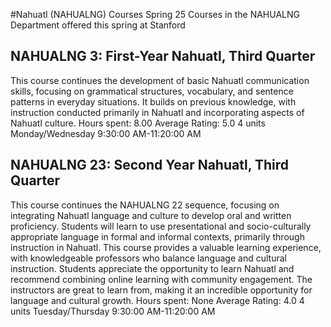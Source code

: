 #Nahuatl (NAHUALNG) Courses Spring 25
Courses in the NAHUALNG Department offered this spring at Stanford
## NAHUALNG 3: First-Year Nahuatl, Third Quarter
This course continues the development of basic Nahuatl communication skills, focusing on grammatical structures, vocabulary, and sentence patterns in everyday situations. It builds on previous knowledge, with instruction conducted primarily in Nahuatl and incorporating aspects of Nahuatl culture.
Hours spent: 8.00
Average Rating: 5.0
4 units
Monday/Wednesday 9:30:00 AM-11:20:00 AM
## NAHUALNG 23: Second Year Nahuatl, Third Quarter
This course continues the NAHUALNG 22 sequence, focusing on integrating Nahuatl language and culture to develop oral and written proficiency. Students will learn to use presentational and socio-culturally appropriate language in formal and informal contexts, primarily through instruction in Nahuatl.
This course provides a valuable learning experience, with knowledgeable professors who balance language and cultural instruction. Students appreciate the opportunity to learn Nahuatl and recommend combining online learning with community engagement. The instructors are great to learn from, making it an incredible opportunity for language and cultural growth.
Hours spent: None
Average Rating: 4.0
4 units
Tuesday/Thursday 9:30:00 AM-11:20:00 AM